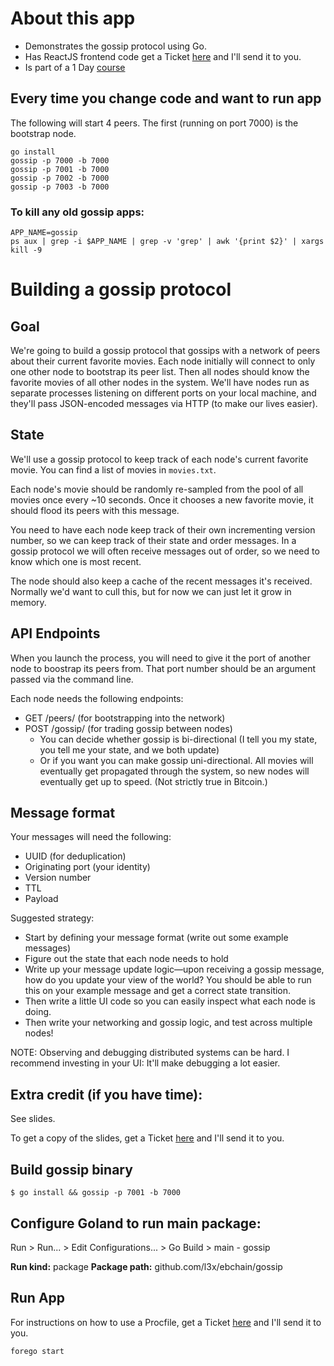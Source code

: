 # About this app

* Demonstrates the gossip protocol using Go.
* Has ReactJS frontend code get a Ticket [here](https://goo.gl/q7rKCi) and I'll send it to you.
* Is part of a 1 Day [course](https://www.eventbrite.com/e/cryptocurrencies-developers-class-tickets-54789982312)


## Every time you change code and want to run app
The following will start 4 peers.  The first (running on port 7000) is the bootstrap node.
```
go install
gossip -p 7000 -b 7000
gossip -p 7001 -b 7000
gossip -p 7002 -b 7000
gossip -p 7003 -b 7000
```

### To kill any old gossip apps:
```
APP_NAME=gossip
ps aux | grep -i $APP_NAME | grep -v 'grep' | awk '{print $2}' | xargs kill -9
```


# Building a gossip protocol

## Goal
We're going to build a gossip protocol that gossips with a network of peers about their current favorite movies. Each node initially will connect to only one other node to bootstrap its peer list. Then all nodes should know the favorite movies of all other nodes in the system. We'll have nodes run as separate processes listening on different ports on your local machine, and they'll pass JSON-encoded messages via HTTP (to make our lives easier).

## State
We'll use a gossip protocol to keep track of each node's current favorite movie. You can find a list of movies in `movies.txt`.

Each node's movie should be randomly re-sampled from the pool of all movies once every ~10 seconds. Once it chooses a new favorite movie, it should flood its peers with this message.

You need to have each node keep track of their own incrementing version number, so we can keep track of their state and order messages. In a gossip protocol we will often receive messages out of order, so we need to know which one is most recent.

The node should also keep a cache of the recent messages it's received. Normally we'd want to cull this, but for now we can just let it grow in memory.

## API Endpoints
When you launch the process, you will need to give it the port of another node to boostrap its peers from. That port number should be an argument passed via the command line.

Each node needs the following endpoints:

* GET /peers/ (for bootstrapping into the network)
* POST /gossip/ (for trading gossip between nodes)
  - You can decide whether gossip is bi-directional (I tell you my state, you tell me your state, and we both update)
  - Or if you want you can make gossip uni-directional. All movies will eventually get propagated through the system, so new nodes will eventually get up to speed. (Not strictly true in Bitcoin.)

## Message format
Your messages will need the following:

* UUID (for deduplication)
* Originating port (your identity)
* Version number
* TTL
* Payload

Suggested strategy:
* Start by defining your message format (write out some example messages)
* Figure out the state that each node needs to hold
* Write up your message update logic—upon receiving a gossip message, how do you update your view of the world? You should be able to run this on your example message and get a correct state transition.
* Then write a little UI code so you can easily inspect what each node is doing.
* Then write your networking and gossip logic, and test across multiple nodes!

NOTE: Observing and debugging distributed systems can be hard. I recommend investing in your UI: It'll make debugging a lot easier.

## Extra credit (if you have time):

See slides.

To get a copy of the slides, get a Ticket [here](https://goo.gl/q7rKCi) and I'll send it to you.

## Build gossip binary

```
$ go install && gossip -p 7001 -b 7000
```


## Configure Goland to run main package:

Run > Run... > Edit Configurations... > Go Build > main - gossip

**Run kind:** package
**Package path:** github.com/l3x/ebchain/gossip


## Run App

For instructions on how to use a Procfile, get a Ticket [here](https://goo.gl/q7rKCi) and I'll send it to you.

```
forego start
```
